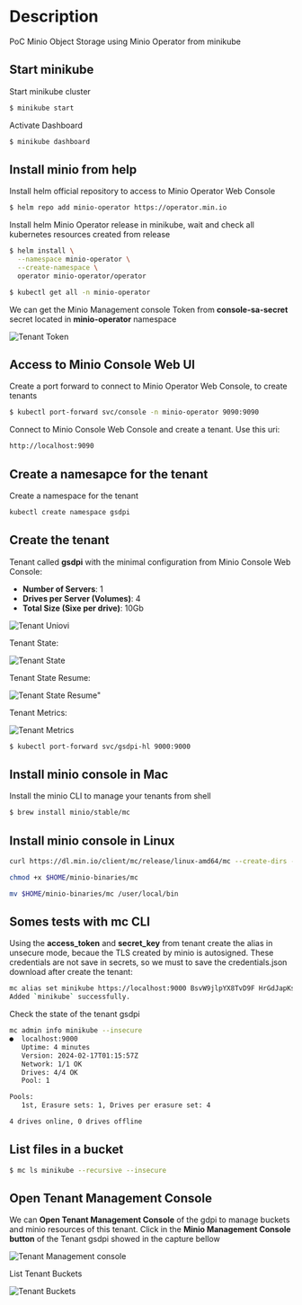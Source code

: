 # Description
PoC Minio Object Storage using Minio Operator from minikube

## Start minikube

Start minikube cluster
```sh
$ minikube start
```

Activate Dashboard

```sh
$ minikube dashboard
```

## Install minio from help

Install helm official repository to access to Minio Operator Web Console

```sh
$ helm repo add minio-operator https://operator.min.io
```

Install helm Minio Operator release in minikube, wait and check all kubernetes resources created from release

```sh
$ helm install \
  --namespace minio-operator \
  --create-namespace \
  operator minio-operator/operator

$ kubectl get all -n minio-operator
```

We can get the Minio Management console Token from **console-sa-secret** secret located in **minio-operator** namespace

![Tenant Token](./images/tenant_token.png "Tenant Token")


## Access to Minio Console Web UI

Create a port forward to connect to Minio Operator Web Console, to create tenants

```sh
$ kubectl port-forward svc/console -n minio-operator 9090:9090
```

Connect to Minio Console Web Console and create a tenant. Use this uri: 

```sh
http://localhost:9090
```

## Create a namesapce for the tenant 

Create a namespace for the tenant

```sh
kubectl create namespace gsdpi
```

## Create the tenant 

Tenant called **gsdpi** with the minimal configuration from Minio Console Web Console:

- **Number of Servers**: 1
- **Drives per Server (Volumes)**: 4
- **Total Size (Sixe per drive)**: 10Gb

![Tenant Uniovi](./images/tenant_config.png "Tenant Uniovi")

Tenant State:

![Tenant State](./images/tenant_state.png "Tenant State")

Tenant State Resume:

![Tenant State Resume"](./images/tenant_resume.png "Tenant State Resume")

Tenant Metrics:

![Tenant Metrics](./images/tenan_metrics.png "Tenant Metrics")

```sh
$ kubectl port-forward svc/gsdpi-hl 9000:9000
```

## Install minio console in Mac

Install the minio CLI to manage your tenants from shell

```sh
$ brew install minio/stable/mc
```

## Install minio console in Linux
```sh
curl https://dl.min.io/client/mc/release/linux-amd64/mc --create-dirs -o $HOME/minio-binaries/mc

chmod +x $HOME/minio-binaries/mc

mv $HOME/minio-binaries/mc /user/local/bin
```

## Somes tests with mc CLI

Using the **access_token** and **secret_key** from tenant create the alias in unsecure mode, becaue the TLS created by minio is autosigned. These credentials are not save in secrets, so we must to save the credentials.json download after create the tenant:

```sh
mc alias set minikube https://localhost:9000 BsvW9jlpYX8TvD9F HrGdJapKsXbKEcXABWNQ2CO15v3y9MMk --insecure
Added `minikube` successfully.
```

Check the state of the tenant gsdpi
```sh
mc admin info minikube --insecure
●  localhost:9000
   Uptime: 4 minutes 
   Version: 2024-02-17T01:15:57Z
   Network: 1/1 OK 
   Drives: 4/4 OK 
   Pool: 1

Pools:
   1st, Erasure sets: 1, Drives per erasure set: 4

4 drives online, 0 drives offline
```
## List files in a bucket

```sh
$ mc ls minikube --recursive --insecure
```

## Open Tenant Management Console

We can **Open Tenant Management Console** of the gdpi to manage buckets and minio resources of this tenant. Click in the **Minio Management Console button** of the Tenant gsdpi showed in the capture bellow

![Tenant Management console](./images/tenant_management_console.png "Tenant Management console")

List Tenant Buckets

![Tenant Buckets](./images/tenant_buckets.png "Tenant Buckets")
